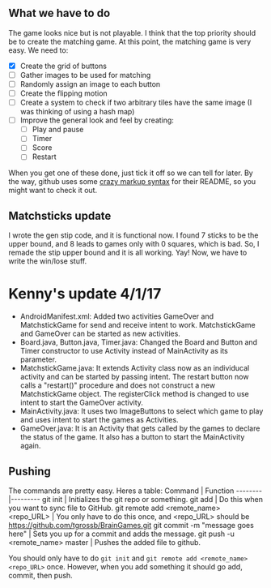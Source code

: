 ## What we have to do

The game looks nice but is not playable.  I think that the top priority should be to create the matching game.
At this point, the matching game is very easy.  We need to:
- [x] Create the grid of buttons
- [ ] Gather images to be used for matching
- [ ] Randomly assign an image to each button
- [ ] Create the flipping motion
- [ ] Create a system to check if two arbitrary tiles have the same image (I was thinking of using a hash map)
- [ ] Improve the general look and feel by creating:
  - [ ] Play and pause
  - [ ] Timer
  - [ ] Score
  - [ ] Restart

When you get one of these done, just tick it off so we can tell for later.  By the way, github uses some
[crazy markup syntax](https://help.github.com/articles/basic-writing-and-formatting-syntax/) for their
README, so you might want to check it out.

## Matchsticks update

I wrote the gen stip code, and it is functional now.  I found 7 sticks to be the upper bound, and 8 leads to games
only with 0 squares, which is bad.  So, I remade the stip upper bound and it is all working.  Yay!  Now, we have to
write the win/lose stuff.

# Kenny's update 4/1/17
- AndroidManifest.xml: 
Added two activities GameOver and MatchstickGame for send and receive intent to work. MatchstickGame and GameOver can be started as new activities. 
- Board.java, Button.java, Timer.java:
Changed the Board and Button and Timer constructor to use Activity instead of MainActivity as its parameter. 
- MatchstickGame.java:
It extends Activity class now as an individucal activity and can be started by passing intent. 
The restart button now calls a "restart()" procedure and does not construct a new MatchstickGame object.
The registerClick method is changed to use intent to start the GameOver activity.
- MainActivity.java:
It uses two ImageButtons to select which game to play and uses intent to start the games as Activities. 
- GameOver.java:
It is an Activity that gets called by the games to declare the status of the game.
It also has a button to start the MainActivity again.


## Pushing

The commands are pretty easy.  Heres a table:
Command | Function
--------|---------
git init | Initializes the git repo or something.
git add <file> | Do this when you want to sync file <file> to GitHub.
git remote add <remote_name> <repo_URL> | You only have to do this once, and <repo_URL> should be https://github.com/tgrossb/BrainGames.git
git commit -m "message goes here" | Sets you up for a commit and adds the message.
git push -u <remote_name> master | Pushes the added file to github.

You should only have to do `git init` and `git remote add <remote_name> <repo_URL>` once.  However, when you add something
it should go add, commit, then push.

